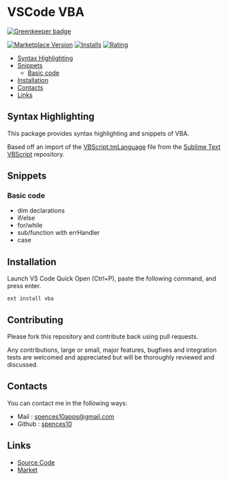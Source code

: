 # VSCode VBA

[![Greenkeeper badge](https://badges.greenkeeper.io/spences10/vscode-vba.svg)](https://greenkeeper.io/)

[![Marketplace Version](http://vsmarketplacebadge.apphb.com/version/spences10.vba.svg)](https://marketplace.visualstudio.com/items?itemName=spences10.vba) [![Installs](http://vsmarketplacebadge.apphb.com/installs/spences10.vba.svg)](https://marketplace.visualstudio.com/items?itemName=spences10.vba) [![Rating](http://vsmarketplacebadge.apphb.com/rating/spences10.vba.svg)](https://marketplace.visualstudio.com/items?itemName=spences10.vba)

<!-- TOC depthFrom:2 -->

- [Syntax Highlighting](syntax-highlighting)
- [Snippets](#snippets)
	- [Basic code](#basic-code)
- [Installation](#installation)
- [Contacts](#contacts)
- [Links](#links)

<!-- /TOC -->

## Syntax Highlighting
This package provides syntax highlighting and snippets of VBA. 

Based off an import of the [VBScript.tmLanguage](https://github.com/SublimeText/VBScript/blob/master/VBScript.tmLanguage) file from the [Sublime Text VBScript](https://github.com/SublimeText/VBScript) repository. 

## Snippets

### Basic code
* dim declarations
* if/else
* for/while
* sub/function with errHandler
* case

## Installation
Launch VS Code Quick Open (Ctrl+P), paste the following command, and press enter.
```
ext install vba
```

## Contributing
Please fork this repository and contribute back using pull requests.

Any contributions, large or small, major features, bugfixes and integration tests are welcomed and appreciated but will be thoroughly reviewed and discussed.

## Contacts
You can contact me in the following ways: 
- Mail : [spences10apps@gmail.com](mailto:spences10apps@gmail.com)
- Github : [spences10](https://github.com/spences10)

## Links
- [Source Code](https://github.com/spences10/vscode-vba)
- [Market](https://marketplace.visualstudio.com/items?itemName=spences10.VBA)